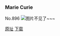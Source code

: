 ### Marie Curie
No.896
![图片不见了~~~](https://imgs.xkcd.com/comics/marie_curie.png)

[原址](https://xkcd.com//896) [下载](https://imgs.xkcd.com/comics/marie_curie.png)

